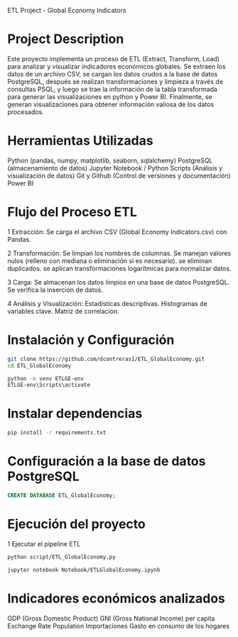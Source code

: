 ETL Project - Global Economy Indicators

# Project Description

Este proyecto implementa un proceso de ETL (Extract, Transform, Load) para analizar y visualizar indicadores económicos globales.
Se extraen los datos de un archivo CSV, se cargan los datos crudos a la base de datos PostgreSQL, después se realizan transformaciones y limpieza a través de consultas PSQL, y luego se trae la información de la tabla transformada para generar las visualizaciones en python y Power BI. Finalmente, se generan visualizaciones para obtener información valiosa de los datos procesados.

# Herramientas Utilizadas

Python (pandas, numpy, matplotlib, seaborn, sqlalchemy)
PostgreSQL (almacenamiento de datos)
Jupyter Notebook / Python Scripts (Análisis y visualización de datos)
Git y Github (Control de versiones y documentación)
Power BI

# Flujo del Proceso ETL

1 Extracción: Se carga el archivo CSV (Global Economy Indicators.csv) con Pandas.

2 Transformación: 
Se limpian los nombres de columnas.
Se manejan valores nulos (relleno con mediana o eliminación si es necesario).
se eliminan duplicados.
se aplican transformaciones logarítmicas para normalizar datos.

3 Carga:
Se almacenan los datos limpios en una base de datos PostgreSQL.
Se verifica la inserción de datos.

4 Análisis y Visualización:
Estadísticas descriptivas.
Histogramas de variables clave.
Matriz de correlación.

# Instalación y Configuración
```bash
git clone https://github.com/dcontreras1/ETL_GlobalEconomy.git
cd ETL_GlobalEconomy
```

```bash
python -m venv ETLGE-env
ETLGE-env\Scripts\activate
```

# Instalar dependencias
```bash
pip install -r requirements.txt
```

# Configuración a la base de datos PostgreSQL
```sql
CREATE DATABASE ETL_GlobalEconomy;
```

# Ejecución del proyecto

1 Ejecutar el pipeline ETL
```bash
python script/ETL_GlobalEconomy.py
```

```bash
jupyter notebook Notebook/ETLGlobalEconomy.ipynb
```

# Indicadores económicos analizados
GDP (Gross Domestic Product)
GNI (Gross National Income) per capita
Exchange Rate
Population
Importaciones
Gasto en consumo de los hogares


